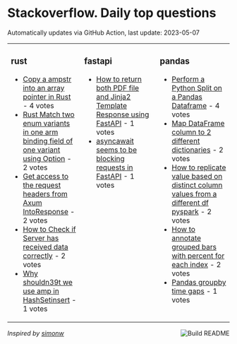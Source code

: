 # Stackoverflow. Daily top questions 

Automatically updates via GitHub Action, last update: <!-- date starts -->2023-05-07<!-- date ends -->


<table><tr><td valign="top" width="33%">

### rust
<!-- rust starts -->
* [Copy a ampstr into an array pointer in Rust](https://stackoverflow.com/questions/76187530/copy-a-str-into-an-array-pointer-in-rust) - 4 votes
* [Rust Match two enum variants in one arm binding field of one variant using Option](https://stackoverflow.com/questions/76190619/rust-match-two-enum-variants-in-one-arm-binding-field-of-one-variant-using-opt) - 2 votes
* [Get access to the request headers from Axum IntoResponse](https://stackoverflow.com/questions/76191856/get-access-to-the-request-headers-from-axum-intoresponse) - 2 votes
* [How to Check if Server has received data correctly](https://stackoverflow.com/questions/76187101/how-to-check-if-server-has-received-data-correctly) - 2 votes
* [Why shouldn39t we use amp in HashSetinsert](https://stackoverflow.com/questions/76193049/why-shouldnt-we-use-in-hashsetinsert) - 1 votes
<!-- rust ends -->
</td><td valign="top" width="34%">


### fastapi
<!-- fastapi starts -->
* [How to return both PDF file and Jinja2 Template Response using FastAPI](https://stackoverflow.com/questions/76192041/how-to-return-both-pdf-file-and-jinja2-template-response-using-fastapi) - 1 votes
* [asyncawait seems to be blocking requests in FastAPI](https://stackoverflow.com/questions/76191252/async-await-seems-to-be-blocking-requests-in-fastapi) - 1 votes
<!-- fastapi ends -->
</td><td valign="top" width="34%">


### pandas
<!-- pandas starts -->
* [Perform a Python Split on a Pandas Dataframe](https://stackoverflow.com/questions/76187178/perform-a-python-split-on-a-pandas-dataframe) - 4 votes
* [Map DataFrame column to 2 different dictionaries](https://stackoverflow.com/questions/76191699/map-dataframe-column-to-2-different-dictionaries) - 2 votes
* [How to replicate value based on distinct column values from a different df pyspark](https://stackoverflow.com/questions/76195685/how-to-replicate-value-based-on-distinct-column-values-from-a-different-df-pyspa) - 2 votes
* [How to annotate grouped bars with percent for each index](https://stackoverflow.com/questions/76191646/how-to-annotate-grouped-bars-with-percent-for-each-index) - 2 votes
* [Pandas groupby time gaps](https://stackoverflow.com/questions/76193096/pandas-groupby-time-gaps) - 1 votes
<!-- pandas ends -->
</td></tr></table>

<a href="https://github.com/hp0404/hp0404/actions"><img src="https://github.com/hp0404/hp0404/workflows/Build%20README/badge.svg" align="right" alt="Build README"></a> <p>*Inspired by  [simonw](https://github.com/simonw/simonw)*</p>
